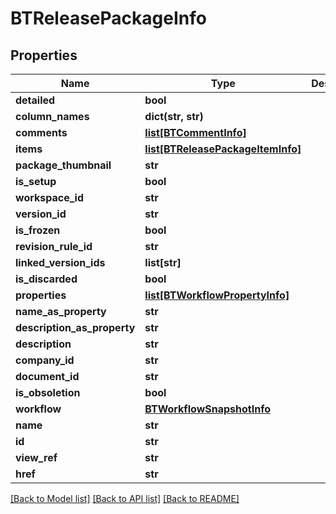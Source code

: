 # BTReleasePackageInfo

## Properties
Name | Type | Description | Notes
------------ | ------------- | ------------- | -------------
**detailed** | **bool** |  | [optional] 
**column_names** | **dict(str, str)** |  | [optional] 
**comments** | [**list[BTCommentInfo]**](BTCommentInfo.md) |  | [optional] 
**items** | [**list[BTReleasePackageItemInfo]**](BTReleasePackageItemInfo.md) |  | [optional] 
**package_thumbnail** | **str** |  | [optional] 
**is_setup** | **bool** |  | [optional] 
**workspace_id** | **str** |  | [optional] 
**version_id** | **str** |  | [optional] 
**is_frozen** | **bool** |  | [optional] 
**revision_rule_id** | **str** |  | [optional] 
**linked_version_ids** | **list[str]** |  | [optional] 
**is_discarded** | **bool** |  | [optional] 
**properties** | [**list[BTWorkflowPropertyInfo]**](BTWorkflowPropertyInfo.md) |  | [optional] 
**name_as_property** | **str** |  | [optional] 
**description_as_property** | **str** |  | [optional] 
**description** | **str** |  | [optional] 
**company_id** | **str** |  | [optional] 
**document_id** | **str** |  | [optional] 
**is_obsoletion** | **bool** |  | [optional] 
**workflow** | [**BTWorkflowSnapshotInfo**](BTWorkflowSnapshotInfo.md) |  | [optional] 
**name** | **str** |  | [optional] 
**id** | **str** |  | [optional] 
**view_ref** | **str** |  | [optional] 
**href** | **str** |  | [optional] 

[[Back to Model list]](../README.md#documentation-for-models) [[Back to API list]](../README.md#documentation-for-api-endpoints) [[Back to README]](../README.md)


